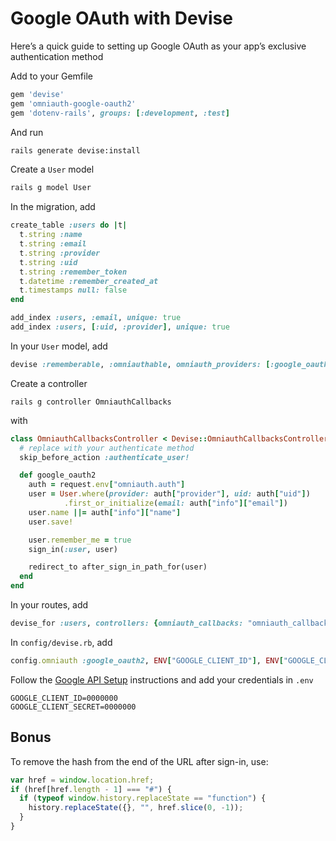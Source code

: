 # Google OAuth with Devise

Here’s a quick guide to setting up Google OAuth as your app’s exclusive authentication method

Add to your Gemfile

```ruby
gem 'devise'
gem 'omniauth-google-oauth2'
gem 'dotenv-rails', groups: [:development, :test]
```

And run

```sh
rails generate devise:install
```

Create a `User` model

```sh
rails g model User
```

In the migration, add

```ruby
create_table :users do |t|
  t.string :name
  t.string :email
  t.string :provider
  t.string :uid
  t.string :remember_token
  t.datetime :remember_created_at
  t.timestamps null: false
end

add_index :users, :email, unique: true
add_index :users, [:uid, :provider], unique: true
```

In your `User` model, add

```ruby
devise :rememberable, :omniauthable, omniauth_providers: [:google_oauth2]
```

Create a controller

```
rails g controller OmniauthCallbacks
```

with

```ruby
class OmniauthCallbacksController < Devise::OmniauthCallbacksController
  # replace with your authenticate method
  skip_before_action :authenticate_user!

  def google_oauth2
    auth = request.env["omniauth.auth"]
    user = User.where(provider: auth["provider"], uid: auth["uid"])
            .first_or_initialize(email: auth["info"]["email"])
    user.name ||= auth["info"]["name"]
    user.save!

    user.remember_me = true
    sign_in(:user, user)

    redirect_to after_sign_in_path_for(user)
  end
end
```

In your routes, add

```ruby
devise_for :users, controllers: {omniauth_callbacks: "omniauth_callbacks"}
```

In `config/devise.rb`, add

```ruby
config.omniauth :google_oauth2, ENV["GOOGLE_CLIENT_ID"], ENV["GOOGLE_CLIENT_SECRET"], access_type: "online"
```

Follow the [Google API Setup](https://github.com/zquestz/omniauth-google-oauth2#google-api-setup) instructions and add your credentials in `.env`

```
GOOGLE_CLIENT_ID=0000000
GOOGLE_CLIENT_SECRET=0000000
```

## Bonus

To remove the hash from the end of the URL after sign-in, use:

```js
var href = window.location.href;
if (href[href.length - 1] === "#") {
  if (typeof window.history.replaceState == "function") {
    history.replaceState({}, "", href.slice(0, -1));
  }
}
```
